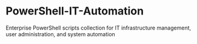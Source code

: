 # PowerShell-IT-Automation
Enterprise PowerShell scripts collection for IT infrastructure management, user administration, and system automation
